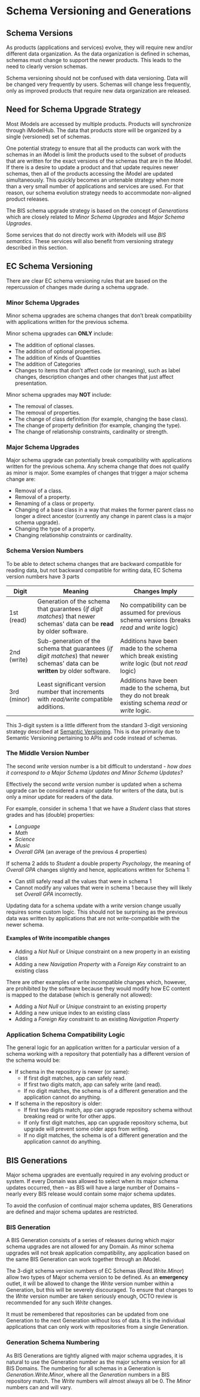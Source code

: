 # Schema Versioning and Generations

## Schema Versions

As products (applications and services) evolve, they will require new and/or different data organization. As the data organization is defined in schemas, schemas must change to support the newer products. This leads to the need to clearly version schemas.

Schema versioning should not be confused with data versioning. Data will be changed very frequently by users. Schemas will change less frequently, only as improved products that require new data organization are released.

## Need for Schema Upgrade Strategy

Most iModels are accessed by multiple products. Products will synchronize through iModelHub. The data that products store will be organized by a single (versioned) set of schemas.

One potential strategy to ensure that all the products can work with the schemas in an iModel is limit the products used to the subset of products that are written for the exact versions of the schemas that are in the iModel. If there is a desire to update a product and that update requires newer schemas, then all of the products accessing the iModel are updated simultaneously. This quickly becomes an untenable strategy when more than a very small number of applications and services are used. For that reason, our schema evolution strategy needs to accommodate non-aligned product releases.

The BIS schema upgrade strategy is based on the concept of *Generations* which are closely related to *Minor Schema Upgrades* and *Major Schema Upgrades*.

Some services that do not directly work with iModels will use *BIS semantics*. These services will also benefit from versioning strategy described in this section.

## EC Schema Versioning

There are clear EC schema versioning rules that are based on the repercussion of changes made during a schema upgrade.

### Minor Schema Upgrades

Minor schema upgrades are schema changes that don’t break compatibility with applications written for the previous schema.

Minor schema upgrades can **ONLY** include:

* The addition of optional classes.
* The addition of optional properties.
* The addition of Kinds of Quantities
* The addition of Categories
* Changes to items that don’t affect code (or meaning), such as label changes, description changes and other changes that just affect presentation.

Minor schema upgrades may **NOT** include:

* The removal of classes.
* The removal of properties.
* The change of class definition (for example, changing the base class).
* The change of property definition (for example, changing the type).
* The change of relationship constraints, cardinality or strength.

### Major Schema Upgrades

Major schema upgrade can potentially break compatibility with applications written for the previous schema. Any schema
change that does not qualify as minor is major. Some examples of changes that trigger a major schema change are:

* Removal of a class.
* Removal of a property.
* Renaming of a class or property.
* Changing of a base class in a way that makes the former parent class no longer a direct ancestor (currently any change in parent class is a major schema upgrade).
* Changing the type of a property.
* Changing relationship constraints or cardinality.

### Schema Version Numbers

To be able to detect schema changes that are backward compatible for reading data, but not backward compatible for writing data, EC Schema version numbers have 3 parts

| Digit       | Meaning | Changes Imply |
|-------------|----|-------------------------------------|
| 1st (read)  | Generation of the schema that guarantees (*if digit matches*) that newer schemas' data can be **read** by older software.    | No compatibility can be assumed for previous schema versions (breaks *read* and *write* logic)  |
| 2nd (write) |   Sub-generation of the schema that guarantees (*if digit matches*) that newer schemas' data can be **written** by older software. |  Additions have been made to the schema which break existing *write* logic (but not *read* logic)  |
| 3rd (minor) | Least significant version number that increments with *read/write* compatible additions.  | Additions have been made to the schema, but they do not break existing schema *read* or *write* logic.  |

This 3-digit system is a little different from the standard 3-digit versioning strategy described at [Semantic Versioning](https:://semver.org). This is due primarily due to Semantic Versioning pertaining to APIs and code instead of schemas.

### The Middle Version Number

The second *write* version number is a bit difficult to understand - *how does it correspond to a Major Schema Updates and Minor Schema Updates?*

Effectively the second *write* version number is updated when a schema upgrade can be considered a major update for writers of the data, but is only a minor update for readers of the data.

For example, consider in schema 1 that we have a *Student* class that stores grades and has (double) properties:

* *Language*
* *Math*
* *Science*
* *Music*
* *Overall GPA* (an average of the previous 4 properties)

If schema 2 adds to *Student* a double property *Psychology*, the meaning of *Overall GPA* changes slightly and hence, applications written for Schema 1:

* Can still safely read all the values that were in schema 1
* Cannot modify any values that were in schema 1 because they will likely set *Overall GPA* incorrectly.

Updating data for a schema update with a *write* version change usually requires some custom logic. This should not be surprising as the previous data was written by applications that are not write-compatible with the newer schema.

#### Examples of Write incompatible changes
* Adding a *Not Null* or *Unique* constraint on a new property in an existing class
* Adding a new *Navigation Property* with a *Foreign Key* constraint to an existing class

There are other examples of write incompatible changes which, however, are prohibited by the software because they
would modify how EC content is mapped to the database (which is generally not allowed):
* Adding a *Not Null* or *Unique* constraint to an existing property
* Adding a new unique index to an existing class
* Adding a *Foreign Key* constraint to an existing *Navigation Property*

### Application Schema Compatibility Logic

The general logic for an application written for a particular version of a schema working with a repository that potentially
has a different version of the schema would be:

* If schema in the repository is newer (or same):
  * If first digit matches, app can safely read.
  * If first two digits match, app can safely write (and read).
  * If no digit matches, the schema is of a different generation and the application cannot do anything.
* If schema in the repository is older:
  * If first two digits match, app can upgrade repository schema without breaking read or write for other apps.
  * If only first digit matches, app can upgrade repository schema, but upgrade will prevent some older apps from writing.
  * If no digit matches, the schema is of a different generation and the application cannot do anything.

## BIS Generations

Major schema upgrades are eventually required in any evolving product or system. If every Domain was allowed to select when its major schema updates occurred, then – as BIS will have a large number of Domains – nearly every BIS release would contain some major schema updates.

To avoid the confusion of continual major schema updates, BIS Generations are defined and major schema updates are restricted.

### BIS Generation

A BIS Generation consists of a series of releases during which major schema upgrades are not allowed for any Domain. As minor schema upgrades will not break application compatibility, any application based on the same BIS Generation can work together through an iModel.

The 3-digit schema version numbers of EC Schemas (*Read.Write.Minor*) allow two types of Major schema version to be defined. As an **emergency** outlet, it will be allowed to change the *Write* version number within a Generation, but this will be severely discouraged. To ensure that changes to the *Write* version number are taken seriously enough, OCTO review is recommended for any such *Write* changes.

It must be remembered that repositories can be updated from one Generation to the next Generation without loss of data. It is the individual applications that can only work with repositories from a single Generation.

### Generation Schema Numbering

As BIS Generations are tightly aligned with major schema upgrades, it is natural to use the Generation number as the major schema version for all BIS Domains. The numbering for all schemas in a Generation is *Generation.Write.Minor*, where all the *Generation* numbers in a BIS repository match. The *Write* numbers will almost always all be 0. The *Minor* numbers can and will vary.

<!-- TODO
### Length of Generations

The optimal length of time for Bentley to maintain a BIS Generation is a business decision that needs to be based on many factors. The benefit of Generational compatibility comes with the cost of backward compatibility. In the absence of other information, 3 years appears to be a reasonable Generation duration, but it is likely the first one or two Generations will be shorter as we learn and the platform evolves.
-->

<!-- TODO - do we want this level of detail?
## iModel Minor Schema Upgrade Rules

The following rules apply to all iModel upgrades:

### Not permitted in Minor Upgrades

Deleting ECClasses, ECEnumerations, KindOfQuantities, or ECProperties.

### Minor Upgrade Changes for ECSchemas

* Modify
  * Description
  * DisplayLabel
  * Alias
  * Version (VersionWrite, VersionMinor).
  * Modifying VersionRead is not allowed though as read version changes cannot be performed through an ECSchema upgrade.
  * ECSchema references
    * Add, delete, modify
  * ECClasses
    * Add a new ECClass
      * Delete
        * an ECEntityClass which
          * does not have subclasses
          * is not used as constraint class in an ECRelationshipConstraint
        * an ECRelationshipClass which is mapped as link table
  * ECEnumerations
    * Add a new ECEnumeration
  * KindOfQuantities
    * Add a new KindOfQuantity
  * PropertyCategories
    * Add a new PropertyCategory
  * CustomAttributes on the ECSchema
    * Add, delete, modify

### Minor Upgrade Changes for ECClasses

* Modify
  * Description
  * DisplayLabel
  * BaseClasses
    * Only empty (with no properties) Mixin type EntityClass can be Added or Deleted from baseClass list
  * ECClassModifier
    * from Sealed to None, but only if
    * the class is no ECRelationshipClass
    * the class is mapped as 'TablePerHierarchy'
    * from None to Sealed (for leaf classes only, of course)
  * ECProperties
    * Add a new ECProperty
    * Delete an ECProperty which is
      * mapped to a shared column (see ShareColumns custom attribute in The ClassMap custom attribute for Entity ECClasses and link table ECRelationshipClasses)
      * not used in an ECStructClass
      * not overridden
      * BentleyApi::ECN::NavigationECProperty cannot be deleted
  * CustomAttributes on the ECClass
    * Add, delete, modify

### Minor Upgrade Changes for ECProperties

* Modify
  * Description
  * DisplayLabel
  * IsReadOnly
  * Category
  * Priority
  * MinimumValue
  * MaximumValue
  * MinimumLength
  * MaximumLength
  * KindOfQuantity
    * It is possible to
      * assign a KindOfQuantity to an ECProperty that didn't have one before
      * change the KindOfQuantity of an ECProperty to another KindOfQuantity
      * remove the KindOfQuantity from the ECProperty
* CustomAttributes on the ECProperty
  * Add, delete, modify

### Minor Upgrade Changes for Primitive ECProperties

* Modify
  * ExtendedTypeName
  * ECEnumeration
    * It is possible to
      * assign an ECEnumeration to an ECProperty that was an ordinary primitive property before
      * change the ECEnumeration of an ECProperty to another ECEnumeration
      * remove the ECEnumeration from the ECProperty, so that it becomes an ordinary primitive property
    * This is possible only if
      * the involved ECEnumerations are not strict
      * the underlying type of the involved ECEnumerations is the same, or if the property type and the ECEnumeration's underlying type is the same.

### Minor Upgrade Changes for Primitive EC Array Properties

* Modify
  * ExtendedTypeName
  * ECEnumeration
    * It is possible to
      * assign an ECEnumeration to an ECProperty that was an ordinary primitive property before
      * change the ECEnumeration of an ECProperty to another ECEnumeration
      * remove the ECEnumeration from the ECProperty, so that it becomes an ordinary primitive property
    * This is possible only if
      * the involved ECEnumerations are not strict
      * the underlying type of the involved ECEnumerations is the same, or if the array element type and the ECEnumeration's underlying type is the same.

### Minor Upgrade Changes for ECRelationshipConstraint

* Modify
  * RoleLabel
* CustomAttributes on the ECRelationshipConstraint
  * Add, delete, modify

### Minor Upgrade Changes for ECDbMap ECSchema Custom Attributes

Generally, the Custom Attributes from the ECDbMap ECSchema cannot be added, deleted, or modified if they affected the mapping of the ECSchemas and therefore the layout of the database schema.
-->
